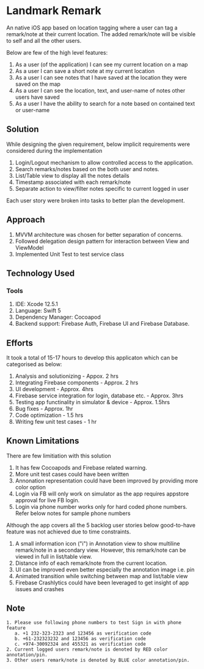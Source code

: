 #  Landmark Remark 

An native iOS app based on location tagging where a user can tag a remark/note at their current location. The added remark/note will be visible to self and all the other users. 

Below are few of the high level features:

1. As a user (of the application) I can see my current location on a map 
2. As a user I can save a short note at my current location
3. As a user I can see notes that I have saved at the location they were saved on the map
4. As a user I can see the location, text, and user-name of notes other users have saved
5. As a user I have the ability to search for a note based on contained text or user-name

## Solution

While designing the given requirement, below implicit requirements were considered during the implementation 
1. Login/Logout mechanism to allow controlled access to the application.
2. Search remarks/notes based on the both user and notes.
3. List/Table view to display all the notes details
4. Timestamp associated with each remark/note
5. Separate action to view/filter notes specific to current logged in user

Each user story were broken into tasks to better plan the development. 

## Approach
1. MVVM architecture was chosen for better separation of concerns.
2. Followed delegation design pattern for interaction between View and ViewModel
3. Implemented Unit Test to test service class

## Technology Used
 ### Tools
 1. IDE: Xcode 12.5.1
 2. Language: Swift 5
 3. Dependency Manager: Cocoapod
 4. Backend support: Firebase Auth, Firebase UI and Firebase Database.

## Efforts
It took a total of 15-17 hours to develop this applicaton which can be categorised as below:
1. Analysis and solutionizing - Appox. 2 hrs
2. Integrating Firebase components - Approx. 2 hrs
3. UI development - Approx. 4hrs
4. Firebase service integration for login, database etc. - Approx. 3hrs
5. Testing app functinality in simulator & device - Approx. 1.5hrs
6. Bug fixes - Approx. 1hr 
7. Code optimization - 1.5 hrs
8. Writing few unit test cases - 1 hr

## Known Limitations

There are few limitiation with this solution
1. It has few Cocoapods and Firebase related warning.
2. More unit test cases could have been written
3. Annonation representation could have been improved by providing more color option 
4. Login via FB will only work on simulator as the app requires appstore approval for live FB login.
5. Login via phone number works only for hard coded phone numbers. Refer below notes for sample phone numbers 
 

Although the app covers all the 5 backlog user stories below good-to-have feature was not achieved due to time constraints.
1. A small information icon ("i") in Annotation view to show multiline remark/note in a secondary view. However, this remark/note can be viewed in full in list/table view.
2. Distance info of each remark/note from the current location.
3. UI can be improved even better especially the annotation image i.e. pin
4. Animated transition while switching between map and list/table view 
5. Firebase Crashlytics could have been leveraged to get insight of app issues and crashes

## Note
    1. Please use following phone numbers to test Sign in with phone feature 
       a. +1 232-323-2323 and 123456 as verification code
       b. +61-232323232 and 123456 as verification code
       c. +974-30092324 and 455321 as verification code
    2. Current logged users remark/note is denoted by RED color annotation/pin.
    3. Other users remark/note is denoted by BLUE color annotation/pin.
    
